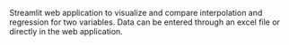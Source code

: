 Streamlit web application to visualize and compare interpolation and regression for two variables. Data can be entered through an excel file or directly in the web application.
